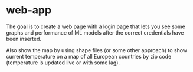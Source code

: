 # web-app

The goal is to create a web page with a login page that lets you see some graphs and performance of ML models after the correct credentials have been inserted.

Also show the map by using shape files (or some other approach) to show current temperature on a map of all European countries by zip code (temperature is updated live or with some lag).